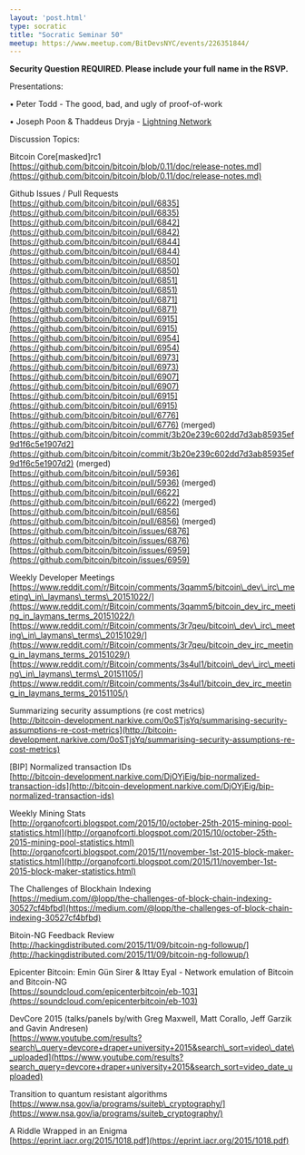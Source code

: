 ```yaml
---
layout: 'post.html'
type: socratic
title: "Socratic Seminar 50"
meetup: https://www.meetup.com/BitDevsNYC/events/226351844/
---
```


**Security Question REQUIRED. Please include your full name in the RSVP.**

Presentations:

• Peter Todd - The good, bad, and ugly of proof-of-work

• Joseph Poon & Thaddeus Dryja - [Lightning Network](http://lightning.network/)

Discussion Topics:

Bitcoin Core\[masked\]rc1  
[](https://github.com/bitcoin/bitcoin/blob/0.11/doc/release-notes.md)[https://github.com/bitcoin/bitcoin/blob/0.11/doc/release-notes.md](https://github.com/bitcoin/bitcoin/blob/0.11/doc/release-notes.md)

Github Issues / Pull Requests  
[](https://github.com/bitcoin/bitcoin/pull/6835)[https://github.com/bitcoin/bitcoin/pull/6835](https://github.com/bitcoin/bitcoin/pull/6835) [](https://github.com/bitcoin/bitcoin/pull/6842)[https://github.com/bitcoin/bitcoin/pull/6842](https://github.com/bitcoin/bitcoin/pull/6842)  
[](https://github.com/bitcoin/bitcoin/pull/6844)[https://github.com/bitcoin/bitcoin/pull/6844](https://github.com/bitcoin/bitcoin/pull/6844)  
[](https://github.com/bitcoin/bitcoin/pull/6850)[https://github.com/bitcoin/bitcoin/pull/6850](https://github.com/bitcoin/bitcoin/pull/6850)  
[](https://github.com/bitcoin/bitcoin/pull/6851)[https://github.com/bitcoin/bitcoin/pull/6851](https://github.com/bitcoin/bitcoin/pull/6851)  
[](https://github.com/bitcoin/bitcoin/pull/6871)[https://github.com/bitcoin/bitcoin/pull/6871](https://github.com/bitcoin/bitcoin/pull/6871)  
[](https://github.com/bitcoin/bitcoin/pull/6915)[https://github.com/bitcoin/bitcoin/pull/6915](https://github.com/bitcoin/bitcoin/pull/6915)  
[](https://github.com/bitcoin/bitcoin/pull/6954)[https://github.com/bitcoin/bitcoin/pull/6954](https://github.com/bitcoin/bitcoin/pull/6954)  
[](https://github.com/bitcoin/bitcoin/pull/6973)[https://github.com/bitcoin/bitcoin/pull/6973](https://github.com/bitcoin/bitcoin/pull/6973)  
[](https://github.com/bitcoin/bitcoin/pull/6907)[https://github.com/bitcoin/bitcoin/pull/6907](https://github.com/bitcoin/bitcoin/pull/6907)  
[](https://github.com/bitcoin/bitcoin/pull/6915)[https://github.com/bitcoin/bitcoin/pull/6915](https://github.com/bitcoin/bitcoin/pull/6915)  
[](https://github.com/bitcoin/bitcoin/pull/6776)[https://github.com/bitcoin/bitcoin/pull/6776](https://github.com/bitcoin/bitcoin/pull/6776) (merged)  
[](https://github.com/bitcoin/bitcoin/commit/3b20e239c602dd7d3ab85935ef9d1f6c5e1907d2)[https://github.com/bitcoin/bitcoin/commit/3b20e239c602dd7d3ab85935ef9d1f6c5e1907d2](https://github.com/bitcoin/bitcoin/commit/3b20e239c602dd7d3ab85935ef9d1f6c5e1907d2) (merged)  
[](https://github.com/bitcoin/bitcoin/pull/5936)[https://github.com/bitcoin/bitcoin/pull/5936](https://github.com/bitcoin/bitcoin/pull/5936) (merged)  
[](https://github.com/bitcoin/bitcoin/pull/6622)[https://github.com/bitcoin/bitcoin/pull/6622](https://github.com/bitcoin/bitcoin/pull/6622) (merged)  
[](https://github.com/bitcoin/bitcoin/pull/6856)[https://github.com/bitcoin/bitcoin/pull/6856](https://github.com/bitcoin/bitcoin/pull/6856) (merged)  
[](https://github.com/bitcoin/bitcoin/issues/6876)[https://github.com/bitcoin/bitcoin/issues/6876](https://github.com/bitcoin/bitcoin/issues/6876)  
[](https://github.com/bitcoin/bitcoin/issues/6959)[https://github.com/bitcoin/bitcoin/issues/6959](https://github.com/bitcoin/bitcoin/issues/6959)

Weekly Developer Meetings  
[](https://www.reddit.com/r/Bitcoin/comments/3qamm5/bitcoin_dev_irc_meeting_in_laymans_terms_20151022/)[https://www.reddit.com/r/Bitcoin/comments/3qamm5/bitcoin\_dev\_irc\_meeting\_in\_laymans\_terms\_20151022/](https://www.reddit.com/r/Bitcoin/comments/3qamm5/bitcoin_dev_irc_meeting_in_laymans_terms_20151022/)  
[](https://www.reddit.com/r/Bitcoin/comments/3r7qeu/bitcoin_dev_irc_meeting_in_laymans_terms_20151029/)[https://www.reddit.com/r/Bitcoin/comments/3r7qeu/bitcoin\_dev\_irc\_meeting\_in\_laymans\_terms\_20151029/](https://www.reddit.com/r/Bitcoin/comments/3r7qeu/bitcoin_dev_irc_meeting_in_laymans_terms_20151029/)  
[](https://www.reddit.com/r/Bitcoin/comments/3s4ul1/bitcoin_dev_irc_meeting_in_laymans_terms_20151105/)[https://www.reddit.com/r/Bitcoin/comments/3s4ul1/bitcoin\_dev\_irc\_meeting\_in\_laymans\_terms\_20151105/](https://www.reddit.com/r/Bitcoin/comments/3s4ul1/bitcoin_dev_irc_meeting_in_laymans_terms_20151105/)

Summarizing security assumptions (re cost metrics)  
[](http://bitcoin-development.narkive.com/0oSTjsYq/summarising-security-assumptions-re-cost-metrics)[http://bitcoin-development.narkive.com/0oSTjsYq/summarising-security-assumptions-re-cost-metrics](http://bitcoin-development.narkive.com/0oSTjsYq/summarising-security-assumptions-re-cost-metrics)

\[BIP\] Normalized transaction IDs  
[](http://bitcoin-development.narkive.com/DjOYjEig/bip-normalized-transaction-ids)[http://bitcoin-development.narkive.com/DjOYjEig/bip-normalized-transaction-ids](http://bitcoin-development.narkive.com/DjOYjEig/bip-normalized-transaction-ids)

Weekly Mining Stats  
[](http://organofcorti.blogspot.com/2015/10/october-25th-2015-mining-pool-statistics.html)[http://organofcorti.blogspot.com/2015/10/october-25th-2015-mining-pool-statistics.html](http://organofcorti.blogspot.com/2015/10/october-25th-2015-mining-pool-statistics.html)  
[](http://organofcorti.blogspot.com/2015/11/november-1st-2015-block-maker-statistics.html)[http://organofcorti.blogspot.com/2015/11/november-1st-2015-block-maker-statistics.html](http://organofcorti.blogspot.com/2015/11/november-1st-2015-block-maker-statistics.html)

The Challenges of Blockhain Indexing  
[](https://medium.com/@lopp/the-challenges-of-block-chain-indexing-30527cf4bfbd)[https://medium.com/@lopp/the-challenges-of-block-chain-indexing-30527cf4bfbd](https://medium.com/@lopp/the-challenges-of-block-chain-indexing-30527cf4bfbd)

Bitoin-NG Feedback Review  
[](http://hackingdistributed.com/2015/11/09/bitcoin-ng-followup/)[http://hackingdistributed.com/2015/11/09/bitcoin-ng-followup/](http://hackingdistributed.com/2015/11/09/bitcoin-ng-followup/)

Epicenter Bitcoin: Emin Gün Sirer & Ittay Eyal - Network emulation of Bitcoin and Bitcoin-NG  
[](https://soundcloud.com/epicenterbitcoin/eb-103)[https://soundcloud.com/epicenterbitcoin/eb-103](https://soundcloud.com/epicenterbitcoin/eb-103)

DevCore 2015 (talks/panels by/with Greg Maxwell, Matt Corallo, Jeff Garzik and Gavin Andresen)  
[](https://www.youtube.com/results?search_query=devcore+draper+university+2015&search_sort=video_date_uploaded)[https://www.youtube.com/results?search\_query=devcore+draper+university+2015&search\_sort=video\_date\_uploaded](https://www.youtube.com/results?search_query=devcore+draper+university+2015&search_sort=video_date_uploaded)

Transition to quantum resistant algorithms  
[](https://www.nsa.gov/ia/programs/suiteb_cryptography/)[https://www.nsa.gov/ia/programs/suiteb\_cryptography/](https://www.nsa.gov/ia/programs/suiteb_cryptography/)

A Riddle Wrapped in an Enigma  
[](https://eprint.iacr.org/2015/1018.pdf)[https://eprint.iacr.org/2015/1018.pdf](https://eprint.iacr.org/2015/1018.pdf)
